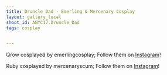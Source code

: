 ```yaml
---
title: Druncle Dad - Emerling & Mercenary Cosplay
layout: gallery_local
shoot_id: ANYC17.Druncle_Dad
tags: cosplay


---
```


Qrow cosplayed by emerlingcosplay; Follow them on [Instagram](https://www.instagram.com/emerlingcosplay)!

Ruby cosplayed by mercenaryscum; Follow them on [Instagram](https://www.instagram.com/mercenaryscum)!

